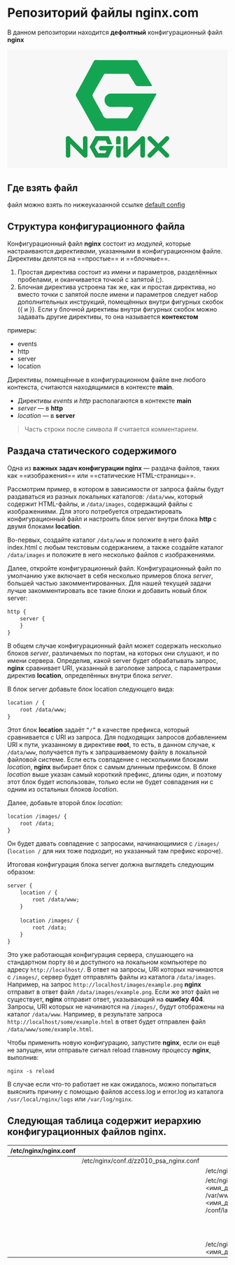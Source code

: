 # Репозиторий файлы nginx.com

В данном репозитории находится **дефолтный** конфигурационный файл **nginx**

![nginx logo](./nginx-logo.png)



## Где взять файл

файл можно взять по нижеуказанной ссылке 
[default config](https://www.nginx.com/resources/wiki/start/topics/examples/full/)

## Структура конфигурационного файла

Конфигурационный файл **nginx** состоит из *модулей*, которые настраиваются *директивами*, указанными в конфигурационном файле. 
Директивы делятся на ==простые== и ==блочные==. 
1. Простая директива состоит из имени и параметров, разделённых пробелами, и оканчивается точкой с запятой (;). 
2. Блочная директива устроена так же, как и простая директива, но вместо точки с запятой после имени и параметров следует набор дополнительных инструкций, помещённых внутри фигурных скобок ({ и }). Если у блочной директивы внутри фигурных скобок можно задавать другие директивы, то она называется **контекстом** 

примеры: 
- events
- http
- server
- location

Директивы, помещённые в конфигурационном файле вне любого контекста, считаются находящимися в контексте **main**. 
- Директивы *events* и *http* располагаются в контексте **main**
- *server* — в **http**
- *location* — в **server**

> Часть строки после символа # считается комментарием.

## Раздача статического содержимого

Одна из **важных задач конфигурации nginx** — раздача файлов, таких как ==изображения== или ==статические HTML-страницы==. 

Рассмотрим пример, в котором в зависимости от запроса файлы будут раздаваться из разных локальных каталогов: `/data/www`, который содержит HTML-файлы, и `/data/images`, содержащий файлы с изображениями. Для этого потребуется отредактировать конфигурационный файл и настроить блок server внутри блока **http** с двумя блоками **location**.

Во-первых, создайте каталог `/data/www` и положите в него файл index.html с любым текстовым содержанием, а также создайте каталог `/data/images` и положите в него несколько файлов с изображениями.

Далее, откройте конфигурационный файл. Конфигурационный файл по умолчанию уже включает в себя несколько примеров блока *server*, большей частью закомментированных. Для нашей текущей задачи лучше закомментировать все такие блоки и добавить новый блок server:

```
http {
    server {
    }
}
```

В общем случае конфигурационный файл может содержать несколько блоков *server*, различаемых по портам, на которых они слушают, и по имени сервера. Определив, какой server будет обрабатывать запрос, **nginx** сравнивает URI, указанный в заголовке запроса, с параметрами директив **location**, определённых внутри блока *server*.

В блок server добавьте блок location следующего вида:

```
location / {
    root /data/www;
}
```

Этот блок **location** задаёт `“/”` в качестве префикса, который сравнивается с URI из запроса. Для подходящих запросов добавлением URI к пути, указанному в директиве **root**, то есть, в данном случае, к `/data/www`, получается путь к запрашиваемому файлу в локальной файловой системе. Если есть совпадение с несколькими блоками *location*, **nginx** выбирает блок с самым длинным префиксом. В блоке *location* выше указан самый короткий префикс, длины один, и поэтому этот блок будет использован, только если не будет совпадения ни с одним из остальных блоков *location*.

Далее, добавьте второй блок *location*:

```
location /images/ {
    root /data;
}
```

Он будет давать совпадение с запросами, начинающимися с `/images/` (`location /` для них тоже подходит, но указанный там префикс короче).

Итоговая конфигурация блока server должна выглядеть следующим образом:

```
server {
    location / {
        root /data/www;
    }

    location /images/ {
        root /data;
    }
}
```

Это уже работающая конфигурация сервера, слушающего на стандартном порту `80` и доступного на локальном компьютере по адресу `http://localhost/`. В ответ на запросы, URI которых начинаются с `/images/`, сервер будет отправлять файлы из каталога `/data/images`. Например, на запрос `http://localhost/images/example.png` **nginx** отправит в ответ файл `/data/images/example.png`. Если же этот файл не существует, **nginx** отправит ответ, указывающий на **ошибку 404**. Запросы, URI которых не начинаются на `/images/`, будут отображены на каталог `/data/www`. Например, в результате запроса `http://localhost/some/example.html` в ответ будет отправлен файл `/data/www/some/example.html`.

Чтобы применить новую конфигурацию, запустите **nginx**, если он ещё не запущен, или отправьте сигнал reload главному процессу **nginx**, выполнив:

```
nginx -s reload
```

В случае если что-то работает не как ожидалось, можно попытаться выяснить причину с помощью файлов access.log и error.log из каталога `/usr/local/nginx/logs` или `/var/log/nginx`.


## Следующая таблица содержит иерархию конфигурационных файлов nginx.

| /etc/nginx/nginx.conf	 |  |  |  |
|:--|:--|:--|:--|
|  | /etc/nginx/conf.d/zz010_psa_nginx.conf	 |  |  |
|  |  | /etc/nginx/plesk.conf.d/server.conf	 |  |
|  |  |  /etc/nginx/plesk.conf.d/vhosts/@ <имя_домена> .conf -> /var/www/vhosts/system/ <имя_домена> /conf/last_nginx.conf|  |
|  |  |  | /var/www/vhosts/system/ <имя_домена> /conf/vhost_nginx.conf |
|  |  | /etc/nginx/plesk.conf.d/forwarding/ <имя_домена> .conf |  |


